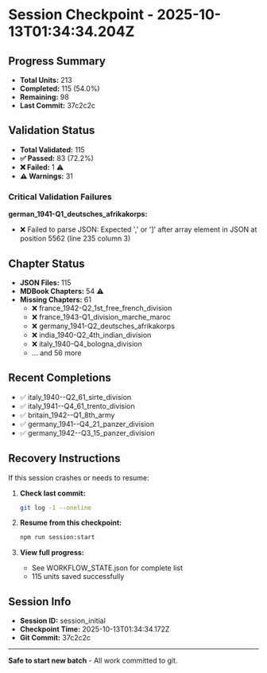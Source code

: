# Session Checkpoint - 2025-10-13T01:34:34.204Z

## Progress Summary

- **Total Units:** 213
- **Completed:** 115 (54.0%)
- **Remaining:** 98
- **Last Commit:** 37c2c2c

## Validation Status

- **Total Validated:** 115
- **✅ Passed:** 83 (72.2%)
- **❌ Failed:** 1 ⚠️
- **⚠️ Warnings:** 31

### Critical Validation Failures

**german_1941-Q1_deutsches_afrikakorps:**
  - ❌ Failed to parse JSON: Expected ',' or ']' after array element in JSON at position 5562 (line 235 column 3)

## Chapter Status

- **JSON Files:** 115
- **MDBook Chapters:** 54 ⚠️
- **Missing Chapters:** 61
  - ❌ france_1942-Q2_1st_free_french_division
  - ❌ france_1943-Q1_division_marche_maroc
  - ❌ germany_1941-Q2_deutsches_afrikakorps
  - ❌ india_1940-Q2_4th_indian_division
  - ❌ italy_1940-Q4_bologna_division
  - ... and 56 more

## Recent Completions

- ✅ italy_1940--Q2_61_sirte_division
- ✅ italy_1941--Q4_61_trento_division
- ✅ britain_1942--Q1_8th_army
- ✅ germany_1941--Q4_21_panzer_division
- ✅ germany_1942--Q3_15_panzer_division

## Recovery Instructions

If this session crashes or needs to resume:

1. **Check last commit:**
   ```bash
   git log -1 --oneline
   ```

2. **Resume from this checkpoint:**
   ```bash
   npm run session:start
   ```

3. **View full progress:**
   - See WORKFLOW_STATE.json for complete list
   - 115 units saved successfully

## Session Info

- **Session ID:** session_initial
- **Checkpoint Time:** 2025-10-13T01:34:34.172Z
- **Git Commit:** 37c2c2c

---

**Safe to start new batch** - All work committed to git.
